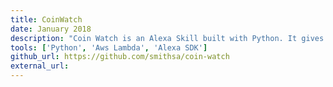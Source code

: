 ```yaml
---
title: CoinWatch
date: January 2018
description: "Coin Watch is an Alexa Skill built with Python. It gives the realtime current USD price of the top cryptocurrencies using the cryptocompare API. The skill was built with AWS Lambda and uses the Python Alexa Skills Development Kit. I've retired the skill from the Alexa Store but source code is open source."
tools: ['Python', 'Aws Lambda', 'Alexa SDK']
github_url: https://github.com/smithsa/coin-watch
external_url: 
---
```

